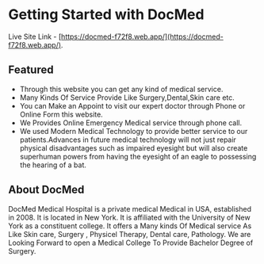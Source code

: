 # Getting Started with DocMed

Live Site Link - [https://docmed-f72f8.web.app/](https://docmed-f72f8.web.app/). 

## Featured
- Through this website you can get any kind of medical service. 
- Many Kinds Of Service Provide Like Surgery,Dental,Skin care etc.
- You can Make an Appoint to visit our expert doctor through Phone or Online Form this website.
- We Provides Online Emergency Medical service through phone call.
- We used Modern Medical Technology to provide better service to our patients.Advances in future medical technology will not just repair physical disadvantages such as impaired eyesight but will also create superhuman powers from having the eyesight of an eagle to possessing the hearing of a bat.

## About DocMed
DocMed Medical Hospital is a private medical Medical in USA, established in 2008. It is located in New York. It is affiliated with the University of New York as a constituent college. It offers a Many kinds Of Medical service As Like Skin care, Surgery , Physicel Therapy, Dental care, Pathology. We are Looking Forward to open a Medical College To Provide Bachelor Degree of Surgery.